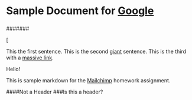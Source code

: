 # Sample Document for [Google](https://www.google.com)

### 

####### 

[[<a>](<a>)

[]()

[](www.google.com)

This the first sentence.
This is the second [giant](www.google.com) sentence.
This is the third with a [massive link](www.google.com/sdfsdfasdgfsdfgdfsgvfdsfg).

Hello!

This is sample markdown for the [Mailchimp](https://www.mailchimp.com) homework assignment.

####Not a Header
###Is this a header?
